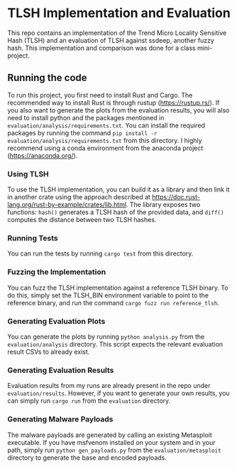 # TLSH Implementation and Evaluation

This repo contains an implementation of the Trend Micro Locality Sensitive Hash (TLSH) and an evaluation of TLSH
against ssdeep, another fuzzy hash. This implementation and comparison was done for a class mini-project.

## Running the code
To run this project, you first need to install Rust and Cargo. The recommended way to install Rust is through rustup
(https://rustup.rs/). If you also want to generate the plots from the evaluation results, you will also need to install python
and the packages mentioned in `evaluation/analysis/requirements.txt`. You can install the required packages by running the command
`pip install -r evaluation/analysis/requirements.txt` from this directory. I highly recommend using a conda environment from the
anaconda project (https://anaconda.org/).

### Using TLSH
To use the TLSH implementation, you can build it as a library and then link it in another crate using the approach
described at https://doc.rust-lang.org/rust-by-example/crates/lib.html. The library exposes two functions: `hash()`
generates a TLSH hash of the provided data, and `diff()` computes the distance between two TLSH hashes.

### Running Tests
You can run the tests by running `cargo test` from this directory.

### Fuzzing the Implementation
You can fuzz the TLSH implementation against a reference TLSH binary. To do this, simply set the TLSH_BIN environment
variable to point to the reference binary, and run the command `cargo fuzz run reference_tlsh`. 

### Generating Evaluation Plots
You can generate the plots by running `python analysis.py` from the `evaluation/analysis` directory. This script
expects the relevant evaluation result CSVs to already exist.

### Generating Evaluation Results
Evaluation results from my runs are already present in the repo under `evaluation/results`. However, if you want to
generate your own results, you can simply run `cargo run` from the `evaluation` directory. 

### Generating Malware Payloads
The malware payloads are generated by calling an existing Metasploit executable. If you have msfvenom installed on your
system and in your path, simply run `python gen_payloads.py` from the `evaluation/metasploit` directory to generate the
base and encoded payloads.
